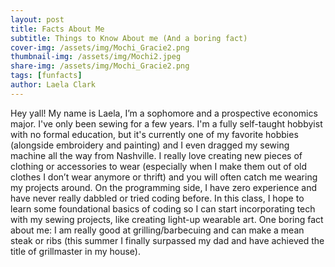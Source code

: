 ```yaml
---
layout: post
title: Facts About Me
subtitle: Things to Know About me (And a boring fact)
cover-img: /assets/img/Mochi_Gracie2.png
thumbnail-img: /assets/img/Mochi2.jpeg
share-img: /assets/img/Mochi_Gracie2.png
tags: [funfacts]
author: Laela Clark
---
```


Hey yall! My name is Laela, I’m a sophomore and a prospective economics major. I've only been sewing for a few years. I'm a fully self-taught hobbyist with no formal education, but it's currently one of my favorite hobbies (alongside embroidery and painting) and I even dragged my sewing machine all the way from Nashville. I really love creating new pieces of clothing or accessories to wear (especially when I make them out of old clothes I don’t wear anymore or thrift) and you will often catch me wearing my projects around. On the programming side, I have zero experience and have never really dabbled or tried coding before. In this class, I hope to learn some foundational basics of coding so I can start incorporating tech with my sewing projects, like creating light-up wearable art. One boring fact about me: I am really good at grilling/barbecuing and can make a mean steak or ribs (this summer I finally surpassed my dad and have achieved the title of grillmaster in my house).
